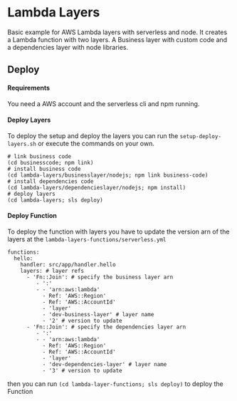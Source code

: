 # Lambda Layers

Basic example for AWS Lambda layers with serverless and node.
It creates a Lambda function with two layers. 
A Business layer with custom code and a dependencies layer with node libraries.

## Deploy

#### Requirements
You need a AWS account and the serverless cli and npm running.

####  Deploy Layers

To deploy the setup and deploy the layers you can run the ``setup-deploy-layers.sh`` or execute the commands on your own.

```
# link business code
(cd businesscode; npm link)
# install business code
(cd lambda-layers/businesslayer/nodejs; npm link business-code)
# install dependencies code
(cd lambda-layers/dependencieslayer/nodejs; npm install)
# deploy layers
(cd lambda-layers; sls deploy)
```
  
#### Deploy Function

To deploy the function with layers you have to update the version arn of the layers at the ``lambda-layers-functions/serverless.yml``

```
functions:
  hello:
    handler: src/app/handler.hello
    layers: # layer refs
      - 'Fn::Join': # specify the business layer arn
         - ':'
         - - 'arn:aws:lambda'
           - Ref: 'AWS::Region'
           - Ref: 'AWS::AccountId'
           - 'layer'
           - 'dev-business-layer' # layer name
           - '2' # version to update
      - 'Fn::Join': # specify the dependencies layer arn
         - ':'
         - - 'arn:aws:lambda'
           - Ref: 'AWS::Region'
           - Ref: 'AWS::AccountId'
           - 'layer'
           - 'dev-dependencies-layer' # layer name
           - '3' # version to update
```

then you can run 
``
(cd lambda-layer-functions; sls deploy)
`` to  deploy the Function

